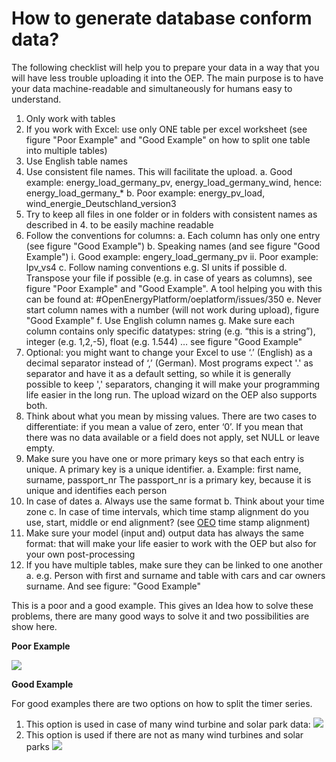 # How to generate database conform data?

The following checklist will help you to prepare your data in a way that you will have less trouble uploading it into the OEP. The main purpose is to have your data machine-readable and simultaneously for humans easy to understand.

1. Only work with tables
2. If you work with Excel: use only ONE table per excel worksheet (see figure "Poor Example" and "Good Example" on how to split one table into multiple tables)
3. Use English table names
4.  Use consistent file names. This will facilitate the upload.
a. Good example: energy\_load\_germany\_pv, energy\_load\_germany\_wind, hence: energy\_load\_germany\_*
b. Poor example: energy\_pv\_load, wind\_energie\_Deutschland\_version3
5. Try to keep all files in one folder or in folders with consistent names as described in 4. to be easily machine readable
6. Follow the conventions for columns:
a. Each column has only one entry (see figure "Good Example")
b. Speaking names (and see figure "Good Example")
i. Good example: engery\_load\_germany\_pv
ii. Poor example: lpv\_vs4
c. Follow naming conventions e.g. SI units if possible
d. Transpose your file if possible (e.g. in case of years as columns), see figure "Poor Example" and "Good Example". A tool helping you with this can be found at: #OpenEnergyPlatform/oeplatform/issues/350
e. Never start column names with a number (will not work during upload), figure "Good Example"
f. Use English column names
g. Make sure each column contains only specific datatypes: string (e.g. “this is a string”), integer (e.g. 1,2,-5), float (e.g. 1.544) … see figure "Good Example"
7. Optional: you might want to change your Excel to use ‘.’ (English) as a decimal separator instead of ‘,’ (German). Most programs expect '.' as separator and have it as a default setting, so while it is generally possible to keep ',' separators, changing it will make your programming life easier in the long run. The upload wizard on the OEP also supports both.
8. Think about what you mean by missing values. There are two cases to differentiate: if you mean a value of zero, enter ‘0’. If you mean that there was no data available or a field does not apply, set NULL or leave empty.
9. Make sure you have one or more primary keys so that each entry is unique. A primary key is a unique identifier.
a. Example: first name, surname, passport\_nr
The passport_nr is a primary key, because it is unique and identifies each person
10. In case of dates
a. Always use the same format
b. Think about your time zone
c. In case of time intervals, which time stamp alignment do you use, start, middle or end alignment? (see [OEO](http://openenergy-platform.org/ontology/oeo/OEO_00140044 ) time stamp alignment)
11. Make sure your model (input and) output data has always the same format: that will make your life easier to work with the OEP but also for your own post-processing
12. If you have multiple tables, make sure they can be linked to one another
a. e.g. Person with first and surname and table with cars and car owners surname. And see figure: "Good Example"

This is a poor and a good example. This gives an Idea how to solve these problems, there are many good ways to solve it and two possibilities are show here.

**Poor Example**

![](https://openenergy-platform.org/media/image/2020/11/grafik_Bsj2Etf.png)

**Good Example**

For good examples there are two options on how to split the timer series.

1. This option is used in case of many wind turbine and solar park data:
![](https://openenergy-platform.org/media/image/2020/11/grafik_6AiAzdf.png)
2. This option is used if there are not as many wind turbines and solar parks
![](https://openenergy-platform.org/media/image/2020/11/grafik_dPJYucg.png)
